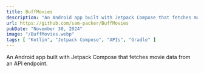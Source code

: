 ```yaml
---
title: BuffMovies
description: "An Android app built with Jetpack Compose that fetches movie data from an API endpoint."
url: https://github.com/sam-packer/BuffMovies
pubDate: "November 30, 2024"
image: "/BuffMovies.webp"
tags: [ "Kotlin", "Jetpack Compose", "APIs", "Gradle" ]
---
```


An Android app built with Jetpack Compose that fetches movie data from an API endpoint.